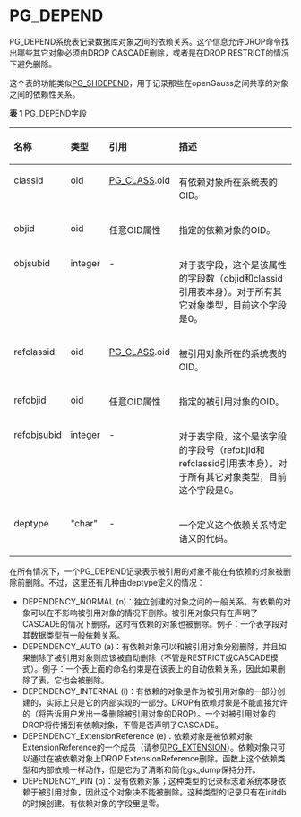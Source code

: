 # PG\_DEPEND<a name="ZH-CN_TOPIC_0289900127"></a>

PG\_DEPEND系统表记录数据库对象之间的依赖关系。这个信息允许DROP命令找出哪些其它对象必须由DROP CASCADE删除，或者是在DROP RESTRICT的情况下避免删除。

这个表的功能类似[PG\_SHDEPEND](PG_SHDEPEND.md)，用于记录那些在openGauss之间共享的对象之间的依赖性关系。

**表 1**  PG\_DEPEND字段

<a name="zh-cn_topic_0283136814_zh-cn_topic_0237122284_zh-cn_topic_0059779334_t5f56d256e6154febaa3fb2858bfd40e8"></a>
<table><thead align="left"><tr id="zh-cn_topic_0283136814_zh-cn_topic_0237122284_zh-cn_topic_0059779334_r1dd1c6cf321b483196718dc0ac33ded6"><th class="cellrowborder" valign="top" width="16.16%" id="mcps1.2.5.1.1"><p id="zh-cn_topic_0283136814_zh-cn_topic_0237122284_zh-cn_topic_0059779334_a199dba226dfc4f65b8b47916d478a1fe"><a name="zh-cn_topic_0283136814_zh-cn_topic_0237122284_zh-cn_topic_0059779334_a199dba226dfc4f65b8b47916d478a1fe"></a><a name="zh-cn_topic_0283136814_zh-cn_topic_0237122284_zh-cn_topic_0059779334_a199dba226dfc4f65b8b47916d478a1fe"></a>名称</p>
</th>
<th class="cellrowborder" valign="top" width="11.28%" id="mcps1.2.5.1.2"><p id="zh-cn_topic_0283136814_zh-cn_topic_0237122284_zh-cn_topic_0059779334_a35022be96c074151974b03e5e32cd4e5"><a name="zh-cn_topic_0283136814_zh-cn_topic_0237122284_zh-cn_topic_0059779334_a35022be96c074151974b03e5e32cd4e5"></a><a name="zh-cn_topic_0283136814_zh-cn_topic_0237122284_zh-cn_topic_0059779334_a35022be96c074151974b03e5e32cd4e5"></a>类型</p>
</th>
<th class="cellrowborder" valign="top" width="21.62%" id="mcps1.2.5.1.3"><p id="zh-cn_topic_0283136814_zh-cn_topic_0237122284_zh-cn_topic_0059779334_abe206acdae7d41eaba1447059545fe9b"><a name="zh-cn_topic_0283136814_zh-cn_topic_0237122284_zh-cn_topic_0059779334_abe206acdae7d41eaba1447059545fe9b"></a><a name="zh-cn_topic_0283136814_zh-cn_topic_0237122284_zh-cn_topic_0059779334_abe206acdae7d41eaba1447059545fe9b"></a>引用</p>
</th>
<th class="cellrowborder" valign="top" width="50.94%" id="mcps1.2.5.1.4"><p id="zh-cn_topic_0283136814_zh-cn_topic_0237122284_zh-cn_topic_0059779334_ab3af16dedd1d4ac4b67d9a879a9f508f"><a name="zh-cn_topic_0283136814_zh-cn_topic_0237122284_zh-cn_topic_0059779334_ab3af16dedd1d4ac4b67d9a879a9f508f"></a><a name="zh-cn_topic_0283136814_zh-cn_topic_0237122284_zh-cn_topic_0059779334_ab3af16dedd1d4ac4b67d9a879a9f508f"></a>描述</p>
</th>
</tr>
</thead>
<tbody><tr id="zh-cn_topic_0283136814_zh-cn_topic_0237122284_zh-cn_topic_0059779334_rc24388db5bbc4b28824779929f28104d"><td class="cellrowborder" valign="top" width="16.16%" headers="mcps1.2.5.1.1 "><p id="zh-cn_topic_0283136814_zh-cn_topic_0237122284_zh-cn_topic_0059779334_ab616a5799198480fa23742c61f49aa8b"><a name="zh-cn_topic_0283136814_zh-cn_topic_0237122284_zh-cn_topic_0059779334_ab616a5799198480fa23742c61f49aa8b"></a><a name="zh-cn_topic_0283136814_zh-cn_topic_0237122284_zh-cn_topic_0059779334_ab616a5799198480fa23742c61f49aa8b"></a>classid</p>
</td>
<td class="cellrowborder" valign="top" width="11.28%" headers="mcps1.2.5.1.2 "><p id="zh-cn_topic_0283136814_zh-cn_topic_0237122284_zh-cn_topic_0059779334_a421d9e61eae54d72bd19d2ce4859521a"><a name="zh-cn_topic_0283136814_zh-cn_topic_0237122284_zh-cn_topic_0059779334_a421d9e61eae54d72bd19d2ce4859521a"></a><a name="zh-cn_topic_0283136814_zh-cn_topic_0237122284_zh-cn_topic_0059779334_a421d9e61eae54d72bd19d2ce4859521a"></a>oid</p>
</td>
<td class="cellrowborder" valign="top" width="21.62%" headers="mcps1.2.5.1.3 "><p id="zh-cn_topic_0283136814_zh-cn_topic_0237122284_zh-cn_topic_0059779334_a95d261e3b32e445b8d1095d28f3fbd28"><a name="zh-cn_topic_0283136814_zh-cn_topic_0237122284_zh-cn_topic_0059779334_a95d261e3b32e445b8d1095d28f3fbd28"></a><a name="zh-cn_topic_0283136814_zh-cn_topic_0237122284_zh-cn_topic_0059779334_a95d261e3b32e445b8d1095d28f3fbd28"></a><a href="PG_CLASS.md">PG_CLASS</a>.oid</p>
</td>
<td class="cellrowborder" valign="top" width="50.94%" headers="mcps1.2.5.1.4 "><p id="zh-cn_topic_0283136814_zh-cn_topic_0237122284_zh-cn_topic_0059779334_a829a3cd7c1c146e8b08443412f00b210"><a name="zh-cn_topic_0283136814_zh-cn_topic_0237122284_zh-cn_topic_0059779334_a829a3cd7c1c146e8b08443412f00b210"></a><a name="zh-cn_topic_0283136814_zh-cn_topic_0237122284_zh-cn_topic_0059779334_a829a3cd7c1c146e8b08443412f00b210"></a>有依赖对象所在系统表的OID。</p>
</td>
</tr>
<tr id="zh-cn_topic_0283136814_zh-cn_topic_0237122284_zh-cn_topic_0059779334_r6e48ccb4978f4949ad1fbb85e2c32375"><td class="cellrowborder" valign="top" width="16.16%" headers="mcps1.2.5.1.1 "><p id="zh-cn_topic_0283136814_zh-cn_topic_0237122284_zh-cn_topic_0059779334_ac79ce2296c274e479c0b757bdb455bc3"><a name="zh-cn_topic_0283136814_zh-cn_topic_0237122284_zh-cn_topic_0059779334_ac79ce2296c274e479c0b757bdb455bc3"></a><a name="zh-cn_topic_0283136814_zh-cn_topic_0237122284_zh-cn_topic_0059779334_ac79ce2296c274e479c0b757bdb455bc3"></a>objid</p>
</td>
<td class="cellrowborder" valign="top" width="11.28%" headers="mcps1.2.5.1.2 "><p id="zh-cn_topic_0283136814_zh-cn_topic_0237122284_zh-cn_topic_0059779334_ae19211f99b8946c396632d299d15d043"><a name="zh-cn_topic_0283136814_zh-cn_topic_0237122284_zh-cn_topic_0059779334_ae19211f99b8946c396632d299d15d043"></a><a name="zh-cn_topic_0283136814_zh-cn_topic_0237122284_zh-cn_topic_0059779334_ae19211f99b8946c396632d299d15d043"></a>oid</p>
</td>
<td class="cellrowborder" valign="top" width="21.62%" headers="mcps1.2.5.1.3 "><p id="zh-cn_topic_0283136814_zh-cn_topic_0237122284_zh-cn_topic_0059779334_a1aef8d7080924b0cb94eb26d5de7ae7d"><a name="zh-cn_topic_0283136814_zh-cn_topic_0237122284_zh-cn_topic_0059779334_a1aef8d7080924b0cb94eb26d5de7ae7d"></a><a name="zh-cn_topic_0283136814_zh-cn_topic_0237122284_zh-cn_topic_0059779334_a1aef8d7080924b0cb94eb26d5de7ae7d"></a>任意OID属性</p>
</td>
<td class="cellrowborder" valign="top" width="50.94%" headers="mcps1.2.5.1.4 "><p id="zh-cn_topic_0283136814_zh-cn_topic_0237122284_zh-cn_topic_0059779334_a18473542e108474495a79aea1814e00a"><a name="zh-cn_topic_0283136814_zh-cn_topic_0237122284_zh-cn_topic_0059779334_a18473542e108474495a79aea1814e00a"></a><a name="zh-cn_topic_0283136814_zh-cn_topic_0237122284_zh-cn_topic_0059779334_a18473542e108474495a79aea1814e00a"></a>指定的依赖对象的OID。</p>
</td>
</tr>
<tr id="zh-cn_topic_0283136814_zh-cn_topic_0237122284_zh-cn_topic_0059779334_r4b4e94a81cc04eb7becd76a953270bf4"><td class="cellrowborder" valign="top" width="16.16%" headers="mcps1.2.5.1.1 "><p id="zh-cn_topic_0283136814_zh-cn_topic_0237122284_zh-cn_topic_0059779334_ac599b86ccd3d43c3b6f4233edf5253f6"><a name="zh-cn_topic_0283136814_zh-cn_topic_0237122284_zh-cn_topic_0059779334_ac599b86ccd3d43c3b6f4233edf5253f6"></a><a name="zh-cn_topic_0283136814_zh-cn_topic_0237122284_zh-cn_topic_0059779334_ac599b86ccd3d43c3b6f4233edf5253f6"></a>objsubid</p>
</td>
<td class="cellrowborder" valign="top" width="11.28%" headers="mcps1.2.5.1.2 "><p id="zh-cn_topic_0283136814_zh-cn_topic_0237122284_zh-cn_topic_0059779334_ac47e0faa1d3a4d51852a5f6700e64217"><a name="zh-cn_topic_0283136814_zh-cn_topic_0237122284_zh-cn_topic_0059779334_ac47e0faa1d3a4d51852a5f6700e64217"></a><a name="zh-cn_topic_0283136814_zh-cn_topic_0237122284_zh-cn_topic_0059779334_ac47e0faa1d3a4d51852a5f6700e64217"></a>integer</p>
</td>
<td class="cellrowborder" valign="top" width="21.62%" headers="mcps1.2.5.1.3 "><p id="zh-cn_topic_0283136814_zh-cn_topic_0237122284_zh-cn_topic_0059779334_ab8670bc727e742f2acf8a7ceda31c23e"><a name="zh-cn_topic_0283136814_zh-cn_topic_0237122284_zh-cn_topic_0059779334_ab8670bc727e742f2acf8a7ceda31c23e"></a><a name="zh-cn_topic_0283136814_zh-cn_topic_0237122284_zh-cn_topic_0059779334_ab8670bc727e742f2acf8a7ceda31c23e"></a>-</p>
</td>
<td class="cellrowborder" valign="top" width="50.94%" headers="mcps1.2.5.1.4 "><p id="zh-cn_topic_0283136814_zh-cn_topic_0237122284_zh-cn_topic_0059779334_add7b08fc74b64f719215f917824863d4"><a name="zh-cn_topic_0283136814_zh-cn_topic_0237122284_zh-cn_topic_0059779334_add7b08fc74b64f719215f917824863d4"></a><a name="zh-cn_topic_0283136814_zh-cn_topic_0237122284_zh-cn_topic_0059779334_add7b08fc74b64f719215f917824863d4"></a>对于表字段，这个是该属性的字段数（objid和classid引用表本身）。对于所有其它对象类型，目前这个字段是0。</p>
</td>
</tr>
<tr id="zh-cn_topic_0283136814_zh-cn_topic_0237122284_zh-cn_topic_0059779334_r1a5b439fe0ed47bd965338180243dc3e"><td class="cellrowborder" valign="top" width="16.16%" headers="mcps1.2.5.1.1 "><p id="zh-cn_topic_0283136814_zh-cn_topic_0237122284_zh-cn_topic_0059779334_a3e57befb46da419baab7da84fed4f233"><a name="zh-cn_topic_0283136814_zh-cn_topic_0237122284_zh-cn_topic_0059779334_a3e57befb46da419baab7da84fed4f233"></a><a name="zh-cn_topic_0283136814_zh-cn_topic_0237122284_zh-cn_topic_0059779334_a3e57befb46da419baab7da84fed4f233"></a>refclassid</p>
</td>
<td class="cellrowborder" valign="top" width="11.28%" headers="mcps1.2.5.1.2 "><p id="zh-cn_topic_0283136814_zh-cn_topic_0237122284_zh-cn_topic_0059779334_a99347f122d96442b86fb26b4afe34228"><a name="zh-cn_topic_0283136814_zh-cn_topic_0237122284_zh-cn_topic_0059779334_a99347f122d96442b86fb26b4afe34228"></a><a name="zh-cn_topic_0283136814_zh-cn_topic_0237122284_zh-cn_topic_0059779334_a99347f122d96442b86fb26b4afe34228"></a>oid</p>
</td>
<td class="cellrowborder" valign="top" width="21.62%" headers="mcps1.2.5.1.3 "><p id="zh-cn_topic_0283136814_zh-cn_topic_0237122284_zh-cn_topic_0059779334_af930190c2ec047c3b43c9ba27824899f"><a name="zh-cn_topic_0283136814_zh-cn_topic_0237122284_zh-cn_topic_0059779334_af930190c2ec047c3b43c9ba27824899f"></a><a name="zh-cn_topic_0283136814_zh-cn_topic_0237122284_zh-cn_topic_0059779334_af930190c2ec047c3b43c9ba27824899f"></a><a href="PG_CLASS.md">PG_CLASS</a>.oid</p>
</td>
<td class="cellrowborder" valign="top" width="50.94%" headers="mcps1.2.5.1.4 "><p id="zh-cn_topic_0283136814_zh-cn_topic_0237122284_zh-cn_topic_0059779334_a0012639c2e73476a897a5238e0e0b496"><a name="zh-cn_topic_0283136814_zh-cn_topic_0237122284_zh-cn_topic_0059779334_a0012639c2e73476a897a5238e0e0b496"></a><a name="zh-cn_topic_0283136814_zh-cn_topic_0237122284_zh-cn_topic_0059779334_a0012639c2e73476a897a5238e0e0b496"></a>被引用对象所在的系统表的OID。</p>
</td>
</tr>
<tr id="zh-cn_topic_0283136814_zh-cn_topic_0237122284_zh-cn_topic_0059779334_r06d96c7b96ed4729b9457cb0eda8e3ce"><td class="cellrowborder" valign="top" width="16.16%" headers="mcps1.2.5.1.1 "><p id="zh-cn_topic_0283136814_zh-cn_topic_0237122284_zh-cn_topic_0059779334_a450cd68af1dd426caa0715ae35aa17ab"><a name="zh-cn_topic_0283136814_zh-cn_topic_0237122284_zh-cn_topic_0059779334_a450cd68af1dd426caa0715ae35aa17ab"></a><a name="zh-cn_topic_0283136814_zh-cn_topic_0237122284_zh-cn_topic_0059779334_a450cd68af1dd426caa0715ae35aa17ab"></a>refobjid</p>
</td>
<td class="cellrowborder" valign="top" width="11.28%" headers="mcps1.2.5.1.2 "><p id="zh-cn_topic_0283136814_zh-cn_topic_0237122284_zh-cn_topic_0059779334_a525bba52e70348c78c121321410bc26a"><a name="zh-cn_topic_0283136814_zh-cn_topic_0237122284_zh-cn_topic_0059779334_a525bba52e70348c78c121321410bc26a"></a><a name="zh-cn_topic_0283136814_zh-cn_topic_0237122284_zh-cn_topic_0059779334_a525bba52e70348c78c121321410bc26a"></a>oid</p>
</td>
<td class="cellrowborder" valign="top" width="21.62%" headers="mcps1.2.5.1.3 "><p id="zh-cn_topic_0283136814_zh-cn_topic_0237122284_zh-cn_topic_0059779334_af2739e50702f44b5bea867d6dad03b00"><a name="zh-cn_topic_0283136814_zh-cn_topic_0237122284_zh-cn_topic_0059779334_af2739e50702f44b5bea867d6dad03b00"></a><a name="zh-cn_topic_0283136814_zh-cn_topic_0237122284_zh-cn_topic_0059779334_af2739e50702f44b5bea867d6dad03b00"></a>任意OID属性</p>
</td>
<td class="cellrowborder" valign="top" width="50.94%" headers="mcps1.2.5.1.4 "><p id="zh-cn_topic_0283136814_zh-cn_topic_0237122284_zh-cn_topic_0059779334_af49d993b2fbc4c66b4ad94f52e87383f"><a name="zh-cn_topic_0283136814_zh-cn_topic_0237122284_zh-cn_topic_0059779334_af49d993b2fbc4c66b4ad94f52e87383f"></a><a name="zh-cn_topic_0283136814_zh-cn_topic_0237122284_zh-cn_topic_0059779334_af49d993b2fbc4c66b4ad94f52e87383f"></a>指定的被引用对象的OID。</p>
</td>
</tr>
<tr id="zh-cn_topic_0283136814_zh-cn_topic_0237122284_zh-cn_topic_0059779334_rc9c1473d7c6e404ebb91ad70fecab314"><td class="cellrowborder" valign="top" width="16.16%" headers="mcps1.2.5.1.1 "><p id="zh-cn_topic_0283136814_zh-cn_topic_0237122284_zh-cn_topic_0059779334_ac85d310c52724426b44319c138db605f"><a name="zh-cn_topic_0283136814_zh-cn_topic_0237122284_zh-cn_topic_0059779334_ac85d310c52724426b44319c138db605f"></a><a name="zh-cn_topic_0283136814_zh-cn_topic_0237122284_zh-cn_topic_0059779334_ac85d310c52724426b44319c138db605f"></a>refobjsubid</p>
</td>
<td class="cellrowborder" valign="top" width="11.28%" headers="mcps1.2.5.1.2 "><p id="zh-cn_topic_0283136814_zh-cn_topic_0237122284_zh-cn_topic_0059779334_a6b504686dc84422994b1e393a13b7537"><a name="zh-cn_topic_0283136814_zh-cn_topic_0237122284_zh-cn_topic_0059779334_a6b504686dc84422994b1e393a13b7537"></a><a name="zh-cn_topic_0283136814_zh-cn_topic_0237122284_zh-cn_topic_0059779334_a6b504686dc84422994b1e393a13b7537"></a>integer</p>
</td>
<td class="cellrowborder" valign="top" width="21.62%" headers="mcps1.2.5.1.3 "><p id="zh-cn_topic_0283136814_zh-cn_topic_0237122284_zh-cn_topic_0059779334_a57d3bf04320b4c568068c59bedcc60fd"><a name="zh-cn_topic_0283136814_zh-cn_topic_0237122284_zh-cn_topic_0059779334_a57d3bf04320b4c568068c59bedcc60fd"></a><a name="zh-cn_topic_0283136814_zh-cn_topic_0237122284_zh-cn_topic_0059779334_a57d3bf04320b4c568068c59bedcc60fd"></a>-</p>
</td>
<td class="cellrowborder" valign="top" width="50.94%" headers="mcps1.2.5.1.4 "><p id="zh-cn_topic_0283136814_zh-cn_topic_0237122284_zh-cn_topic_0059779334_ac3084e82557540bb966fbd3a9efb570a"><a name="zh-cn_topic_0283136814_zh-cn_topic_0237122284_zh-cn_topic_0059779334_ac3084e82557540bb966fbd3a9efb570a"></a><a name="zh-cn_topic_0283136814_zh-cn_topic_0237122284_zh-cn_topic_0059779334_ac3084e82557540bb966fbd3a9efb570a"></a>对于表字段，这个是该字段的字段号（refobjid和refclassid引用表本身）。对于所有其它对象类型，目前这个字段是0。</p>
</td>
</tr>
<tr id="zh-cn_topic_0283136814_zh-cn_topic_0237122284_zh-cn_topic_0059779334_r08df82cb811f460c802481f5a64c3681"><td class="cellrowborder" valign="top" width="16.16%" headers="mcps1.2.5.1.1 "><p id="zh-cn_topic_0283136814_zh-cn_topic_0237122284_zh-cn_topic_0059779334_aa3bdd58eda27499780f16b3b32b250be"><a name="zh-cn_topic_0283136814_zh-cn_topic_0237122284_zh-cn_topic_0059779334_aa3bdd58eda27499780f16b3b32b250be"></a><a name="zh-cn_topic_0283136814_zh-cn_topic_0237122284_zh-cn_topic_0059779334_aa3bdd58eda27499780f16b3b32b250be"></a>deptype</p>
</td>
<td class="cellrowborder" valign="top" width="11.28%" headers="mcps1.2.5.1.2 "><p id="zh-cn_topic_0283136814_zh-cn_topic_0237122284_zh-cn_topic_0059779334_aeb3e794700454b698b9a7ddb84239898"><a name="zh-cn_topic_0283136814_zh-cn_topic_0237122284_zh-cn_topic_0059779334_aeb3e794700454b698b9a7ddb84239898"></a><a name="zh-cn_topic_0283136814_zh-cn_topic_0237122284_zh-cn_topic_0059779334_aeb3e794700454b698b9a7ddb84239898"></a>"char"</p>
</td>
<td class="cellrowborder" valign="top" width="21.62%" headers="mcps1.2.5.1.3 "><p id="zh-cn_topic_0283136814_zh-cn_topic_0237122284_zh-cn_topic_0059779334_af2a270ef143d418b950d209c7634dabd"><a name="zh-cn_topic_0283136814_zh-cn_topic_0237122284_zh-cn_topic_0059779334_af2a270ef143d418b950d209c7634dabd"></a><a name="zh-cn_topic_0283136814_zh-cn_topic_0237122284_zh-cn_topic_0059779334_af2a270ef143d418b950d209c7634dabd"></a>-</p>
</td>
<td class="cellrowborder" valign="top" width="50.94%" headers="mcps1.2.5.1.4 "><p id="zh-cn_topic_0283136814_zh-cn_topic_0237122284_zh-cn_topic_0059779334_a8e53f3a368f44f1e82046b8898c5526a"><a name="zh-cn_topic_0283136814_zh-cn_topic_0237122284_zh-cn_topic_0059779334_a8e53f3a368f44f1e82046b8898c5526a"></a><a name="zh-cn_topic_0283136814_zh-cn_topic_0237122284_zh-cn_topic_0059779334_a8e53f3a368f44f1e82046b8898c5526a"></a>一个定义这个依赖关系特定语义的代码。</p>
</td>
</tr>
</tbody>
</table>

在所有情况下，一个PG\_DEPEND记录表示被引用的对象不能在有依赖的对象被删除前删除。不过，这里还有几种由deptype定义的情况：

-   DEPENDENCY\_NORMAL \(n\)：独立创建的对象之间的一般关系。有依赖的对象可以在不影响被引用对象的情况下删除。被引用对象只有在声明了CASCADE的情况下删除，这时有依赖的对象也被删除。例子：一个表字段对其数据类型有一般依赖关系。
-   DEPENDENCY\_AUTO \(a\)：有依赖对象可以和被引用对象分别删除，并且如果删除了被引用对象则应该被自动删除（不管是RESTRICT或CASCADE模式）。例子：一个表上面的命名约束是在该表上的自动依赖关系，因此如果删除了表，它也会被删除。
-   DEPENDENCY\_INTERNAL \(i\)：有依赖的对象是作为被引用对象的一部分创建的，实际上只是它的内部实现的一部分。DROP有依赖对象是不能直接允许的（将告诉用户发出一条删除被引用对象的DROP）。一个对被引用对象的DROP将传播到有依赖对象，不管是否声明了CASCADE。
-   DEPENDENCY\_ExtensionReference \(e\)：依赖对象是被依赖对象ExtensionReference的一个成员（请参见[PG\_EXTENSION](PG_EXTENSION.md)）。依赖对象只可以通过在被依赖对象上DROP ExtensionReference删除。函数上这个依赖类型和内部依赖一样动作，但是它为了清晰和简化gs\_dump保持分开。
-   DEPENDENCY\_PIN \(p\)：没有依赖对象；这种类型的记录标志着系统本身依赖于被引用对象，因此这个对象决不能被删除。这种类型的记录只有在initdb的时候创建。有依赖对象的字段里是零。

